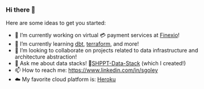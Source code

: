 ### Hi there 👋

<!--
**sgoley/sgoley** is a ✨ _special_ ✨ repository because its `README.md` (this file) appears on your GitHub profile.-->

Here are some ideas to get you started:

- 🔭 I’m currently working on virtual 💳 payment services at [Finexio](https://finexio.com/)!
- 🌱 I’m currently learning [dbt](https://www.getdbt.com/), [terraform](https://www.terraform.io/), and more!
- 👯 I’m looking to collaborate on projects related to data infrastructure and architecture abstraction!
- 💬 Ask me about data stacks! 🚢[SHPPT-Data-Stack](https://github.com/sgoley/SHPPT-Data-Stack) (which I created!)
- 📫 How to reach me: https://www.linkedin.com/in/sgoley
- ☁️ My favorite cloud platform is: [Heroku](https://heroku.com/)
